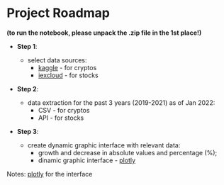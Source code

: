 # Project Roadmap

**(to run the notebook, please unpack the .zip file in the 1st place!)**
 
* **Step 1**: 
    * select data sources:
        * [kaggle](https://www.kaggle.com/tencars/392-crypto-currency-pairs-at-minute-resolution) - for cryptos  
        * [iexcloud](https://iexcloud.io/ ) - for stocks
        
* **Step 2**: 
    * data extraction for the past 3 years (2019-2021) as of Jan 2022:
      *   CSV - for cryptos 
      *   API - for stocks 
    
* **Step 3**: 
    * create dynamic graphic interface with relevant data:
        * growth and decrease in absolute values and percentage (%);
        * dinamic graphic interface - [plotly](https://plotly.com/python/plotly-express/) 
        
Notes: [plotly](https://plotly.com/python/plotly-express/) for the interface
